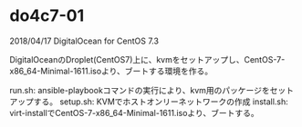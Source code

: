 # do4c7-01
2018/04/17
DigitalOcean for CentOS 7.3

DigitalOceanのDroplet(CentOS7)上に、kvmをセットアップし、CentOS-7-x86_64-Minimal-1611.isoより、ブートする環境を作る。

run.sh: ansible-playbookコマンドの実行により、kvm用のパッケージをセットアップする。
setup.sh: KVMでホストオンリーネットワークの作成
install.sh: virt-installでCentOS-7-x86_64-Minimal-1611.isoより、ブートする。
